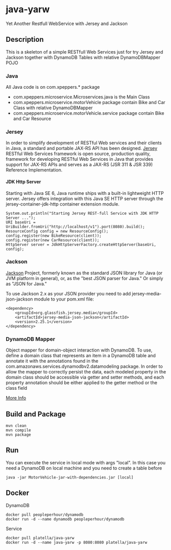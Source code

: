 # java-yarw
Yet Another Restfull WebService with Jersey and Jackson

## Description
This is a skeleton of a simple RESTfull Web Services just for try Jersey and Jackson together with DynamoDB Tables with relative DynamoDBMapper POJO

### Java
All Java code is on com.xpeppers.* package
- com.xpeppers.microservice.Microservices.java is the Main Class
- com.xpeppers.microservice.motorVehicle package contain Bike and Car Class with relative DynamoDBMapper
- com.xpeppers.microservice.motorVehicle.service package contain Bike and Car Resource

### Jersey
In order to simplify development of RESTful Web services and their clients in Java, a standard and portable JAX-RS API has been designed. [Jersey](https://jersey.java.net/) RESTful Web Services framework is open source, production quality, framework for developing RESTful Web Services in Java that provides support for JAX-RS APIs and serves as a JAX-RS (JSR 311 & JSR 339) Reference Implementation.

#### JDK Http Server

Starting with Java SE 6, Java runtime ships with a built-in lightweight HTTP server. Jersey offers integration with this Java SE HTTP server through the jersey-container-jdk-http container extension module.

```
System.out.println("Starting Jersey REST-full Service with JDK HTTP Server ...");
URI baseUri = UriBuilder.fromUri("http://localhost/v1").port(8080).build();
ResourceConfig config = new ResourceConfig();
config.register(new BikeResource(client));
config.register(new CarResource(client));
HttpServer server = JdkHttpServerFactory.createHttpServer(baseUri, config);
```
### Jackson

[Jackson](https://github.com/FasterXML/jackson) Project, formerly known as the standard JSON library for Java (or JVM platform in general), or, as the "best JSON parser for Java." Or simply as "JSON for Java."

To use Jackson 2.x as your JSON provider you need to add jersey-media-json-jackson module to your pom.xml file:

```
<dependency>
    <groupId>org.glassfish.jersey.media</groupId>
    <artifactId>jersey-media-json-jackson</artifactId>
    <version>2.25.1</version>
</dependency>
```

### DynamoDB Mapper

Object mapper for domain-object interaction with DynamoDB.
To use, define a domain class that represents an item in a DynamoDB table and annotate it with the annotations found in the com.amazonaws.services.dynamodbv2.datamodeling package. In order to allow the mapper to correctly persist the data, each modeled property in the domain class should be accessible via getter and setter methods, and each property annotation should be either applied to the getter method or the class field

[More Info](http://docs.aws.amazon.com/AWSJavaSDK/latest/javadoc/com/amazonaws/services/dynamodbv2/datamodeling/DynamoDBMapper.html)

## Build and Package

```
mvn clean
mvn compile
mvn package
```
## Run

You can execute the service in local mode with args "local".
In this case you need a DynamoDB on local machine and you need to create a table before
```
java -jar MotorVehicle-jar-with-dependencies.jar [local]
```

## Docker

DynamoDB
```
docker pull peopleperhour/dynamodb
docker run -d --name dynamodb peopleperhour/dynamodb
```
Service
```
docker pull platella/java-yarw
docker run -d --name java-yarw -p 8080:8080 platella/java-yarw
```
